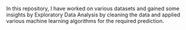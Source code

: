 In this repository, I have worked on various datasets and gained some insights by Exploratory Data Analysis
by cleaning the data and applied various machine learning algorithms for the required prediction.
